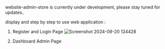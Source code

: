 website-admin-store is currently under development, please stay tuned for updates..

display and step by step to use web application :
1. Register and Login Page
![Screenshot 2024-09-20 124428](https://github.com/user-attachments/assets/0388b5b4-11fc-4d92-b4d4-e4a0416899c6)

2. Dashboard Admin Page

